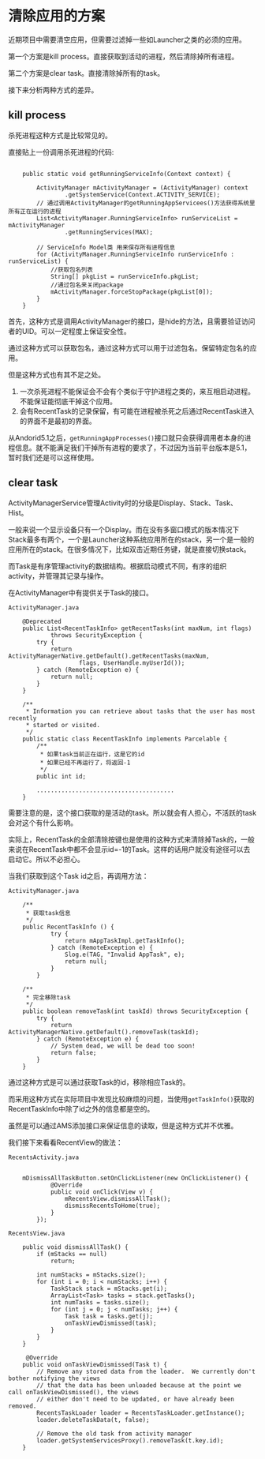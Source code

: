 # 清除应用的方案 #

近期项目中需要清空应用，但需要过滤掉一些如Launcher之类的必须的应用。

第一个方案是kill process。直接获取到活动的进程，然后清除掉所有进程。

第二个方案是clear task。直接清除掉所有的task。

接下来分析两种方式的差异。

## kill process ##

杀死进程这种方式是比较常见的。

直接贴上一份调用杀死进程的代码:

```

	public static void getRunningServiceInfo(Context context) {  
		
        ActivityManager mActivityManager = (ActivityManager) context  
                .getSystemService(Context.ACTIVITY_SERVICE);  
        // 通过调用ActivityManager的getRunningAppServicees()方法获得系统里所有正在运行的进程  
        List<ActivityManager.RunningServiceInfo> runServiceList = mActivityManager  
                .getRunningServices(MAX);  
 
        // ServiceInfo Model类 用来保存所有进程信息  
        for (ActivityManager.RunningServiceInfo runServiceInfo : runServiceList) {  
			//获取包名列表
            String[] pkgList = runServiceInfo.pkgList;   
            //通过包名来关闭package
            mActivityManager.forceStopPackage(pkgList[0]);   
        }  
    }  
```

首先，这种方式是调用ActivityManager的接口，是hide的方法，且需要验证访问者的UID。可以一定程度上保证安全性。

通过这种方式可以获取包名，通过这种方式可以用于过滤包名。保留特定包名的应用。

但是这种方式也有其不足之处。

1. 一次杀死进程不能保证会不会有个类似于守护进程之类的，来互相启动进程。不能保证能彻底干掉这个应用。
2. 会有RecentTask的记录保留，有可能在进程被杀死之后通过RecentTask进入的界面不是最初的界面。

从Andorid5.1之后，`getRunningAppProcesses()`接口就只会获得调用者本身的进程信息。就不能满足我们干掉所有进程的要求了，不过因为当前平台版本是5.1，暂时我们还是可以这样使用。

## clear task ##

ActivityManagerService管理Activity时的分级是Display、Stack、Task、Hist。

一般来说一个显示设备只有一个Display。而在没有多窗口模式的版本情况下Stack最多有两个，一个是Launcher这种系统应用所在的stack，另一个是一般的应用所在的stack。在很多情况下，比如双击近期任务键，就是直接切换stack。

而Task是有序管理activity的数据结构。根据启动模式不同，有序的组织activity，并管理其记录与操作。

在ActivityManager中有提供关于Task的接口。

```
ActivityManager.java

 	@Deprecated
    public List<RecentTaskInfo> getRecentTasks(int maxNum, int flags)
            throws SecurityException {
        try {
            return ActivityManagerNative.getDefault().getRecentTasks(maxNum,
                    flags, UserHandle.myUserId());
        } catch (RemoteException e) {
            return null;
        }
    }

	/**
     * Information you can retrieve about tasks that the user has most recently
     * started or visited.
     */
    public static class RecentTaskInfo implements Parcelable {
        /**
         * 如果task当前正在运行，这是它的id
         * 如果已经不再运行了，将返回-1
         */
        public int id;

		.......................................
	}

```

需要注意的是，这个接口获取的是活动的task。所以就会有人担心，不活跃的task会对这个有什么影响。

实际上，RecentTask的全部清除按键也是使用的这种方式来清除掉Task的，一般来说在RecentTask中都不会显示id=-1的Task。这样的话用户就没有途径可以去启动它。所以不必担心。

当我们获取到这个Task id之后，再调用方法：

```
ActivityManager.java

	/**
     * 获取task信息
     */
	public RecentTaskInfo () {
            try {
                return mAppTaskImpl.getTaskInfo();
            } catch (RemoteException e) {
                Slog.e(TAG, "Invalid AppTask", e);
                return null;
            }
        }

	/**
     * 完全移除task
     */
    public boolean removeTask(int taskId) throws SecurityException {
        try {
            return ActivityManagerNative.getDefault().removeTask(taskId);
        } catch (RemoteException e) {
            // System dead, we will be dead too soon!
            return false;
        }
    }
```

通过这种方式是可以通过获取Task的id，移除相应Task的。

而采用这种方式在实际项目中发现比较麻烦的问题，当使用`getTaskInfo()`获取的RecentTaskInfo中除了id之外的信息都是空的。

虽然是可以通过AMS添加接口来保证信息的读取，但是这种方式并不优雅。

我们接下来看看RecentView的做法：

```
RecentsActivity.java

	
 	mDismissAllTaskButton.setOnClickListener(new OnClickListener() {
            @Override
            public void onClick(View v) {
                mRecentsView.dismissAllTask();
                dismissRecentsToHome(true);
            }
        });

```

```
RecentsView.java

	public void dismissAllTask() {
        if (mStacks == null)
            return;

        int numStacks = mStacks.size();
        for (int i = 0; i < numStacks; i++) {
            TaskStack stack = mStacks.get(i);
            ArrayList<Task> tasks = stack.getTasks();
            int numTasks = tasks.size();
            for (int j = 0; j < numTasks; j++) {
                Task task = tasks.get(j);
                onTaskViewDismissed(task);
            }
        }
    }

	 @Override
    public void onTaskViewDismissed(Task t) {
        // Remove any stored data from the loader.  We currently don't bother notifying the views
        // that the data has been unloaded because at the point we call onTaskViewDismissed(), the views
        // either don't need to be updated, or have already been removed.
        RecentsTaskLoader loader = RecentsTaskLoader.getInstance();
        loader.deleteTaskData(t, false);

        // Remove the old task from activity manager
        loader.getSystemServicesProxy().removeTask(t.key.id);
    }

```